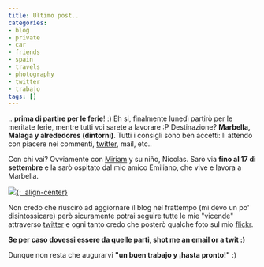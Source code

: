 ```yaml
---
title: Ultimo post..
categories:
- blog
- private
- car
- friends
- spain
- travels
- photography
- twitter
- trabajo
tags: []
---
```

.. **prima di partire per le ferie**! :) Eh si, finalmente lunedì partirò per
le meritate ferie, mentre tutti voi sarete a lavorare :P Destinazione?
**Marbella, Malaga y alrededores (dintorni)**. Tutti i consigli sono ben
accetti: li attendo con piacere nei commenti,
[twitter](http://twitter.com/diegor), mail, etc..

Con chi vai? Ovviamente con [Miriam](http://solomiri.blogspot.com/) y su niño,
Nicolas. Sarò via **fino al 17 di settembre** e la sarò ospitato dal mio amico
Emiliano, che vive e lavora a Marbella.

[![]({{site.url}}/images/marbella.jpg){: .align-center}]({{site.url}}/images/marbella.jpg)
  
Non credo che riuscirò ad aggiornare il blog nel frattempo (mi devo un po'
disintossicare) però sicuramente potrai seguire tutte le mie "vicende"
attraverso [twitter](http://twitter.com/diegor) e ogni tanto credo che posterò
qualche foto sul mio [flickr](http://www.flickr.com/photos/diegorusso/).

**Se per caso dovessi essere da quelle parti, shot me an email or a twit :)**

Dunque non resta che augurarvi **"un buen trabajo y ¡hasta pronto!"** :)